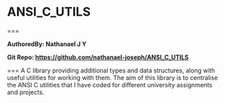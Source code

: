 # ANSI_C_UTILS 

===

**AuthoredBy: Nathanael J Y**

**Git Repo: https://github.com/nathanael-joseph/ANSI_C_UTILS**

===
A C library providing additional types and data structures, along with useful utilities for working with them.
The aim of this library is to centralise the ANSI C utilities that I have coded for different university assignments and projects.

